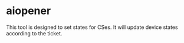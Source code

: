 # aiopener
This tool is designed to set states for CSes.
It will update device states according to the ticket.
